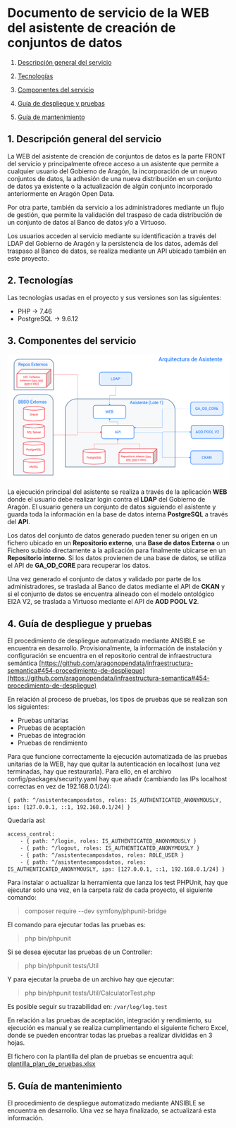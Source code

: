 # Documento de servicio de la WEB del asistente de creación de conjuntos de datos

1.  [Descripción general del servicio](#1-descripción-general-del-proyecto)

2.  [Tecnologías](#2-tecnologías)

3.  [Componentes del servicio](#3-componentes-del-servicio)

4.  [Guía de despliegue y pruebas](#4-guía-de-despliegue-y-pruebas)

5.  [Guía de mantenimiento](#5-guía-de-mantenimiento)


## 1. Descripción general del servicio

La WEB del asistente de creación de conjuntos de datos es la parte FRONT del servicio y principalmente ofrece acceso a un asistente que permite a cualquier usuario del Gobierno de Aragón, la incorporación de un nuevo conjuntos de datos, la adhesión de una nueva distribución en un conjunto de datos ya existente o la actualización de algún conjunto incorporado anteriormente en Aragón Open Data. 

Por otra parte, también da servicio a los administradores mediante un flujo de gestión, que permite la validación del traspaso de cada distribución de un conjunto de datos al Banco de datos y/o a Virtuoso.

Los usuarios acceden al servicio mediante su identificación a través del LDAP del Gobierno de Aragón y la persistencia de los datos, además del traspaso al Banco de datos, se realiza mediante un API ubicado también en este proyecto.

## 2. Tecnologías

Las tecnologías usadas en el proyecto y sus versiones son las siguientes:

- PHP -> 7.46
- PostgreSQL -> 9.6.12

## 3. Componentes del servicio

![](images/asistente_diagrama_arquitectura.png)

La ejecución principal del asistente se realiza a través de la aplicación **WEB** donde el usuario debe realizar login contra el **LDAP** del Gobierno de Aragón. El usuario genera un conjunto de datos siguiendo el asistente y guarda toda la información en la base de datos interna **PostgreSQL** a través del **API**.

Los datos del conjunto de datos generado pueden tener su origen en un fichero ubicado en un **Repositorio externo**, una **Base de datos Externa** o un Fichero subido directamente a la aplicación para finalmente ubicarse en un **Repositorio interno**. Si los datos provienen de una base de datos, se utiliza el API de **GA_OD_CORE** para recuperar los datos.

Una vez generado el conjunto de datos y validado por parte de los administradores, se traslada al Banco de datos mediante el API de **CKAN** y si el conjunto de datos se encuentra alineado con el modelo ontológico EI2A V2, se traslada a Virtuoso mediante el API de **AOD POOL V2**.

## 4. Guía de despliegue y pruebas

El procedimiento de despliegue automatizado mediante ANSIBLE se encuentra en desarrollo. Provisionalmente, la información de instalación y configuración se encuentra en el repositorio central de infraestructura semántica [https://github.com/aragonopendata/infraestructura-semantica#454-procedimiento-de-despliegue](https://github.com/aragonopendata/infraestructura-semantica#454-procedimiento-de-despliegue)

En relación al proceso de pruebas, los tipos de pruebas que se realizan son los siguientes:
- Pruebas unitarias
- Pruebas de aceptación
- Pruebas de integración
- Pruebas de rendimiento

Para que funcione correctamente la ejecución automatizada de las pruebas unitarias de la WEB, hay que quitar la autenticación en localhost (una vez terminadas, hay que restaurarla). Para ello, en el archivo config/packages/security.yaml hay que añadir (cambiando las IPs localhost correctas en vez de 192.168.0.1/24):
```
{ path: ^/asistentecamposdatos, roles: IS_AUTHENTICATED_ANONYMOUSLY, ips: [127.0.0.1, ::1, 192.168.0.1/24] }
```

Quedaría así:
```
access_control:
	- { path: ^/login, roles: IS_AUTHENTICATED_ANONYMOUSLY }
	- { path: ^/logout, roles: IS_AUTHENTICATED_ANONYMOUSLY }
	- { path: ^/asistentecamposdatos, roles: ROLE_USER }
	- { path: ^/asistentecamposdatos, roles: IS_AUTHENTICATED_ANONYMOUSLY, ips: [127.0.0.1, ::1, 192.168.0.1/24] } 
```

Para instalar o actualizar la herramienta que lanza los test PHPUnit, hay que ejecutar solo una vez, en la carpeta raíz de cada proyecto, el siguiente comando: 
> composer require --dev symfony/phpunit-bridge

El comando para ejecutar todas las pruebas es: 
> php bin/phpunit

Si se desea ejecutar las pruebas de un Controller:
> php bin/phpunit tests/Util

Y para ejecutar la prueba de un archivo hay que ejecutar:
> php bin/phpunit tests/Util/CalculatorTest.php

Es posible seguir su trazabilidad en:
```/var/log/log.test```


En relación a las pruebas de aceptación, integración y rendimiento, su ejecución es manual y se realiza cumplimentando el siguiente fichero Excel, donde se pueden encontrar todas las pruebas a realizar divididas en 3 hojas.

El fichero con la plantilla del plan de pruebas se encuentra aquí: [plantilla_plan_de_pruebas.xlsx](plantilla_plan_de_pruebas.xlsx)

## 5. Guía de mantenimiento

El procedimiento de despliegue automatizado mediante ANSIBLE se encuentra en desarrollo. Una vez se haya finalizado, se actualizará esta información.
